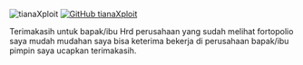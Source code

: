 ![tianaXploit](https://komarev.com/ghpvc/?username=tianaXploit&label=Views&color=blue&style=plastic)
[![GitHub tianaXploit](https://img.shields.io/github/followers/tianaXploit?label=follow&style=social)](https://github.com/tianaXploit/fortopolio)

Terimakasih untuk bapak/ibu Hrd perusahaan yang sudah melihat fortopolio saya mudah mudahan saya bisa keterima bekerja di perusahaan bapak/ibu pimpin saya ucapkan terimakasih.
